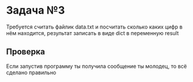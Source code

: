 # Задача №3

Требуется считать файлик data.txt 
и посчитать сколько каких цифр в нём находится, 
результат записать в виде dict в переменную result

## Проверка
Если запустив программу ты получила сообщение ты молодец, то всё сделано правильно
